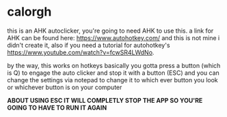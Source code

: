 # calorgh
this is an AHK autoclicker, you're going to need AHK to use this. a link for AHK can be found here: https://www.autohotkey.com/ and this is not mine i didn't create it, also if you need a tutorial for autohotkey's https://www.youtube.com/watch?v=fcwSR4LWdNo.

by the way, this works on hotkeys basically you gotta press a button (which is Q) to engage the auto clicker and stop it with a button (ESC) and you can change the settings via notepad to change it to which ever button you look or whichever button is on your computer



**ABOUT USING ESC IT WILL COMPLETLY STOP THE APP SO YOU'RE GOING TO HAVE TO RUN IT AGAIN**

